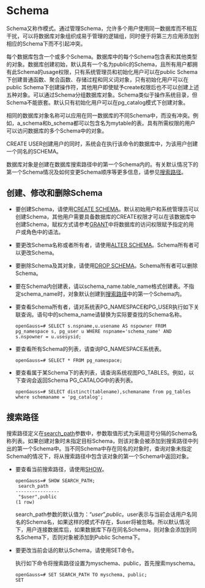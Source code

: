 # Schema

Schema又称作模式。通过管理Schema，允许多个用户使用同一数据库而不相互干扰，可以将数据库对象组织成易于管理的逻辑组，同时便于将第三方应用添加到相应的Schema下而不引起冲突。

每个数据库包含一个或多个Schema。数据库中的每个Schema包含表和其他类型的对象。数据库创建初始，默认具有一个名为public的Schema，且所有用户都拥有此Schema的usage权限，只有系统管理员和初始化用户可以在public Schema下创建普通函数、聚合函数、存储过程和同义词对象，只有初始化用户可以在public Schema下创建操作符，其他用户即使赋予create权限后也不可以创建上述五种对象。可以通过Schema分组数据库对象。Schema类似于操作系统目录，但Schema不能嵌套。默认只有初始化用户可以在pg_catalog模式下创建对象。

相同的数据库对象名称可以应用在同一数据库的不同Schema中，而没有冲突。例如，a\_schema和b\_schema都可以包含名为mytable的表。具有所需权限的用户可以访问数据库的多个Schema中的对象。

CREATE USER创建用户的同时，系统会在执行该命令的数据库中，为该用户创建一个同名的SCHEMA。

数据库对象是创建在数据库搜索路径中的第一个Schema内的。有关默认情况下的第一个Schema情况及如何变更Schema顺序等更多信息，请参见[搜索路径](#zh-cn_topic_0283137084_zh-cn_topic_0237121104_zh-cn_topic_0156599225_section03655314403)。

## 创建、修改和删除Schema<a name="zh-cn_topic_0283137084_zh-cn_topic_0237121104_zh-cn_topic_0156599225_section0594124724510"></a>

-   要创建Schema，请使用[CREATE SCHEMA](CREATE-SCHEMA.md)。默认初始用户和系统管理员可以创建Schema，其他用户需要具备数据库的CREATE权限才可以在该数据库中创建Schema，赋权方式请参考[GRANT](GRANT.md)中将数据库的访问权限赋予指定的用户或角色中的语法。
-   要更改Schema名称或者所有者，请使用[ALTER SCHEMA](ALTER-SCHEMA.md)。Schema所有者可以更改Schema。
-   要删除Schema及其对象，请使用[DROP SCHEMA](DROP-SCHEMA.md)。Schema所有者可以删除Schema。
-   要在Schema内创建表，请以schema\_name.table\_name格式创建表。不指定schema\_name时，对象默认创建到[搜索路径](#zh-cn_topic_0283137084_zh-cn_topic_0237121104_zh-cn_topic_0156599225_section03655314403)中的第一个Schema内。
-   要查看Schema所有者，请对系统表PG\_NAMESPACE和PG\_USER执行如下关联查询。语句中的schema\_name请替换为实际要查找的Schema名称。

    ```
    openGauss=# SELECT s.nspname,u.usename AS nspowner FROM pg_namespace s, pg_user u WHERE nspname='schema_name' AND s.nspowner = u.usesysid;
    ```

-   要查看所有Schema的列表，请查询PG\_NAMESPACE系统表。

    ```
    openGauss=# SELECT * FROM pg_namespace;
    ```

-   要查看属于某Schema下的表列表，请查询系统视图PG\_TABLES。例如，以下查询会返回Schema PG\_CATALOG中的表列表。

    ```
    openGauss=# SELECT distinct(tablename),schemaname from pg_tables where schemaname = 'pg_catalog';
    ```


## 搜索路径<a name="zh-cn_topic_0283137084_zh-cn_topic_0237121104_zh-cn_topic_0156599225_section03655314403"></a>

搜索路径定义在[search\_path](../DatabaseReference/语句行为.md#zh-cn_topic_0237124732_zh-cn_topic_0059779117_s304b0a206e2e4ca782210ffb66cbc4b0)参数中，参数取值形式为采用逗号分隔的Schema名称列表。如果创建对象时未指定目标Schema，则该对象会被添加到搜索路径中列出的第一个Schema中。当不同Schema中存在同名的对象时，查询对象未指定Schema的情况下，将从搜索路径中包含该对象的第一个Schema中返回对象。

-   要查看当前搜索路径，请使用[SHOW](SHOW.md)。

    ```
    openGauss=# SHOW SEARCH_PATH;
     search_path
    ----------------
     "$user",public
    (1 row)
    ```

    search\_path参数的默认值为：“$user”,public。$user表示与当前会话用户名同名的Schema名，如果这样的模式不存在，$user将被忽略。所以默认情况下，用户连接数据库后，如果数据库下存在同名Schema，则对象会添加到同名Schema下，否则对象被添加到Public Schema下。

-   要更改当前会话的默认Schema，请使用SET命令。

    执行如下命令将搜索路径设置为myschema、public，首先搜索myschema。

    ```
    openGauss=# SET SEARCH_PATH TO myschema, public;
    SET
    ```


